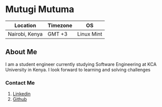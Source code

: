 # Mutugi Mutuma

| Location     |   Timezone   |   OS   |
| -----------  | -----------  | ------ |
| Nairobi, Kenya | GMT +3         | Linux Mint |

## About Me
I am a student engineer currently studying Software Engineering at KCA University in Kenya. I look forward to learning and solving challenges


### Contact Me
1. [Linkedin](https://www.linkedin.com/in/mutugi-mutuma/)
2. [Github](https://github.com/mutugiii)
